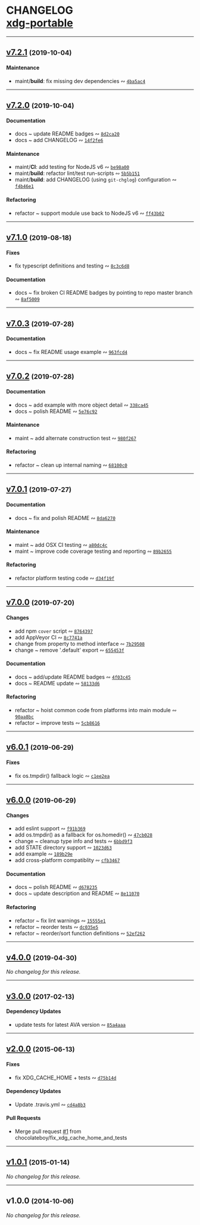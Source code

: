 # CHANGELOG <br/> [xdg-portable](https://github.com/rivy/js.xdg-portable)

---

## [v7.2.1](https://github.com/rivy/js.xdg-portable/compare/v7.2.0...v7.2.1) <small>(2019-10-04)</small>

#### Maintenance

* maint/**build**: fix missing dev dependencies &ac; [`4ba5ac4`](https://github.com/rivy/js.xdg-portable/commit/4ba5ac454a37e431168e515719bd89624b5c2e51)

---

## [v7.2.0](https://github.com/rivy/js.xdg-portable/compare/v7.1.0...v7.2.0) <small>(2019-10-04)</small>

#### Documentation

* docs ~ update README badges &ac; [`8d2ca20`](https://github.com/rivy/js.xdg-portable/commit/8d2ca209561d7640ba0cafc49d2c858c2b93dd39)
* docs ~ add CHANGELOG &ac; [`14f2fe6`](https://github.com/rivy/js.xdg-portable/commit/14f2fe631e99509f911c7191fad63b5f4c9c438d)

#### Maintenance

* maint/**CI**: add testing for NodeJS v6 &ac; [`be98a00`](https://github.com/rivy/js.xdg-portable/commit/be98a008a056aecb7a59305a20df3bd83dcb5939)
* maint/**build**: refactor lint/test run-scripts &ac; [`5b5b151`](https://github.com/rivy/js.xdg-portable/commit/5b5b151ca96df1b4430b7a041682d42af8dddf2f)
* maint/**build**: add CHANGELOG (using `git-chglog`) configuration &ac; [`f4b46e1`](https://github.com/rivy/js.xdg-portable/commit/f4b46e176d28e5662d0984bbbbf5d0c4831d8808)

#### Refactoring

* refactor ~ support module use back to NodeJS v6 &ac; [`ff43b02`](https://github.com/rivy/js.xdg-portable/commit/ff43b022ec13aac218feac12dcac8e7f907d4ffd)

---

## [v7.1.0](https://github.com/rivy/js.xdg-portable/compare/v7.0.3...v7.1.0) <small>(2019-08-18)</small>

#### Fixes

* fix typescript definitions and testing &ac; [`8c3c6d8`](https://github.com/rivy/js.xdg-portable/commit/8c3c6d820e4471d4a282570b500a319b04802acf)

#### Documentation

* docs ~ fix broken CI README badges by pointing to repo master branch &ac; [`8af5009`](https://github.com/rivy/js.xdg-portable/commit/8af500999bc71f7676868fe9a44dbf7ff0d7a1e4)

---

## [v7.0.3](https://github.com/rivy/js.xdg-portable/compare/v7.0.2...v7.0.3) <small>(2019-07-28)</small>

#### Documentation

* docs ~ fix README usage example &ac; [`963fcd4`](https://github.com/rivy/js.xdg-portable/commit/963fcd4067b04a964428866153018232909880d1)

---

## [v7.0.2](https://github.com/rivy/js.xdg-portable/compare/v7.0.1...v7.0.2) <small>(2019-07-28)</small>

#### Documentation

* docs ~ add example with more object detail &ac; [`338ca45`](https://github.com/rivy/js.xdg-portable/commit/338ca45876ff7dcd465552c6a36b60c1126eae81)
* docs ~ polish README &ac; [`5e76c92`](https://github.com/rivy/js.xdg-portable/commit/5e76c925542968e006964a1259e36dfe2989e1e2)

#### Maintenance

* maint ~ add alternate construction test &ac; [`980f267`](https://github.com/rivy/js.xdg-portable/commit/980f2671bec0538c7a665d67c6983dffb657289d)

#### Refactoring

* refactor ~ clean up internal naming &ac; [`68100c0`](https://github.com/rivy/js.xdg-portable/commit/68100c0d1956827624b45ad6d7d537b6331bcf29)

---

## [v7.0.1](https://github.com/rivy/js.xdg-portable/compare/v7.0.0...v7.0.1) <small>(2019-07-27)</small>

#### Documentation

* docs ~ fix and polish README &ac; [`8da6270`](https://github.com/rivy/js.xdg-portable/commit/8da627034f70beb9b0de88f304bd502380e7782d)

#### Maintenance

* maint ~ add OSX CI testing &ac; [`a80dc4c`](https://github.com/rivy/js.xdg-portable/commit/a80dc4ceab25fd4e2153994f25d9c359d49625e5)
* maint ~ improve code coverage testing and reporting &ac; [`89b2655`](https://github.com/rivy/js.xdg-portable/commit/89b2655d5f1e05c6a93ec4ecd79984257eb6b9d8)

#### Refactoring

* refactor platform testing code &ac; [`d34f19f`](https://github.com/rivy/js.xdg-portable/commit/d34f19f7522fbcca04bb2497a037fe1393a81589)

---

## [v7.0.0](https://github.com/rivy/js.xdg-portable/compare/v6.0.1...v7.0.0) <small>(2019-07-20)</small>

#### Changes

* add npm `cover` script &ac; [`8764397`](https://github.com/rivy/js.xdg-portable/commit/8764397756ad72ee41cd7788c52e15ba6541a177)
* add AppVeyor CI &ac; [`8c7741a`](https://github.com/rivy/js.xdg-portable/commit/8c7741a8166a83af47230c29581867765c1f102b)
* change from property to method interface &ac; [`7b29508`](https://github.com/rivy/js.xdg-portable/commit/7b29508a0f6500a1c8936ada73275411ccb8fea4)
* change ~ remove '.default' export &ac; [`655453f`](https://github.com/rivy/js.xdg-portable/commit/655453f78ad7b06cdc04df2cc41fc567bb5d8e7a)

#### Documentation

* docs ~ add/update README badges &ac; [`4f03c45`](https://github.com/rivy/js.xdg-portable/commit/4f03c454c6a204660873e1c2cacbbe583484af9e)
* docs ~ README update &ac; [`58133d6`](https://github.com/rivy/js.xdg-portable/commit/58133d6c52e7baef5f15c91cdac4489d90e98fd6)

#### Refactoring

* refactor ~ hoist common code from platforms into main module &ac; [`90aa8bc`](https://github.com/rivy/js.xdg-portable/commit/90aa8bce46e71742196f23c5805aa7317a8cb32c)
* refactor ~ improve tests &ac; [`5cb8616`](https://github.com/rivy/js.xdg-portable/commit/5cb86161ab7f95e9f38f35612168199e537cb988)

---

## [v6.0.1](https://github.com/rivy/js.xdg-portable/compare/v6.0.0...v6.0.1) <small>(2019-06-29)</small>

#### Fixes

* fix os.tmpdir() fallback logic &ac; [`c1ee2ea`](https://github.com/rivy/js.xdg-portable/commit/c1ee2ea2e8c8309ae929893e60dc6da4b8fcfbaf)

---

## [v6.0.0](https://github.com/rivy/js.xdg-portable/compare/v4.0.0...v6.0.0) <small>(2019-06-29)</small>

#### Changes

* add eslint support &ac; [`f91b369`](https://github.com/rivy/js.xdg-portable/commit/f91b36991658ae53f35cca4858f354bcbf9e4fc7)
* add os.tmpdir() as a fallback for os.homedir() &ac; [`47cb028`](https://github.com/rivy/js.xdg-portable/commit/47cb028436a80dd85a6cd1e3f509166a8104de57)
* change ~ cleanup type info and tests &ac; [`6bbd9f3`](https://github.com/rivy/js.xdg-portable/commit/6bbd9f307d86c42e15d3501c8f1810a0e2a282c8)
* add STATE directory support &ac; [`1023d63`](https://github.com/rivy/js.xdg-portable/commit/1023d638b3c55b4be4ce1cde8259b4324f907776)
* add example &ac; [`189b29e`](https://github.com/rivy/js.xdg-portable/commit/189b29e41356482c30a0d601f1aa651758975f0b)
* add cross-platform compatiblity &ac; [`cfb3467`](https://github.com/rivy/js.xdg-portable/commit/cfb3467c82e725366c854c578c31d47fe2b0a0f2)

#### Documentation

* docs ~ polish README &ac; [`d678235`](https://github.com/rivy/js.xdg-portable/commit/d67823528a8136bccec723465df99fd830f01db2)
* docs ~ update description and README &ac; [`8e11070`](https://github.com/rivy/js.xdg-portable/commit/8e11070c5bb304bad5e36fe8fc6c8cd87326b74c)

#### Refactoring

* refactor ~ fix lint warnings &ac; [`15555e1`](https://github.com/rivy/js.xdg-portable/commit/15555e16e732e8698b02812fbd3c44b47d42e67b)
* refactor ~ reorder tests &ac; [`dc035e5`](https://github.com/rivy/js.xdg-portable/commit/dc035e5278cf25479d45959dcc28a65d9d34eb5c)
* refactor ~ reorder/sort function definitions &ac; [`52ef262`](https://github.com/rivy/js.xdg-portable/commit/52ef2621f36f523c06b43ee05a29f5a232bdcd63)

---

## [v4.0.0](https://github.com/rivy/js.xdg-portable/compare/v3.0.0...v4.0.0) <small>(2019-04-30)</small>

*No changelog for this release.*

---

## [v3.0.0](https://github.com/rivy/js.xdg-portable/compare/v2.0.0...v3.0.0) <small>(2017-02-13)</small>

#### Dependency Updates

* update tests for latest AVA version &ac; [`85a4aaa`](https://github.com/rivy/js.xdg-portable/commit/85a4aaa0d9ebb91be2f7a7c608c0e03c93b20afe)

---

## [v2.0.0](https://github.com/rivy/js.xdg-portable/compare/v1.0.1...v2.0.0) <small>(2015-06-13)</small>

#### Fixes

* fix XDG_CACHE_HOME + tests &ac; [`d75b14d`](https://github.com/rivy/js.xdg-portable/commit/d75b14d0055ab19e435872ba92c4169284d9042d)

#### Dependency Updates

* Update .travis.yml &ac; [`cd4a8b3`](https://github.com/rivy/js.xdg-portable/commit/cd4a8b3ddb5dfa76bc0b827ef9c8b9fd92dd23e4)

#### Pull Requests

* Merge pull request [#1](https://github.com/rivy/js.xdg-portable/issues/1) from chocolateboy/fix_xdg_cache_home_and_tests

---

## [v1.0.1](https://github.com/rivy/js.xdg-portable/compare/v1.0.0...v1.0.1) <small>(2015-01-14)</small>

*No changelog for this release.*

---

## v1.0.0 <small>(2014-10-06)</small>

*No changelog for this release.*
